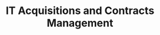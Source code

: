 ---
highlight: "false" 
title: "IT Acquisitions and Contracts Management"
description: "STATE OF FEDERAL IT REPORT / PUBLIC RELEASE VERSION 1.0. Provides a state of the IT Portfolio, many of these policies and guidance still relevant today. "
url-link: "https://www.cio.gov/assets/resources/sofit/02.06.acquisition.pdf"
type: "PDF"
gov-only: "false"
is-external: "true"
publication-date: "February 01, 2006"
reading-time: "40"
resource-type: "report"
filter: "technology"
audience: "program-operations"
branded-offerings: "acquisition-policy-it-category"
---